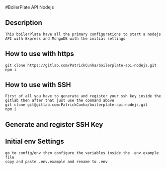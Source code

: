 #BoilerPlate API Nodejs

## Description

    This boilerPlate have all the primary configurations to start a nodejs API with Express and MongoDB with the initial settings

## How to use with https

    git clone https://gitlab.com/PatrickCunha/boilerplate-api-nodejs.git
    npm i

## How to use with SSH

    First of all you have to generate and register your ssh key inside the gitlab then after that just use the command above
    git clone git@gitlab.com:PatrickCunha/boilerplate-api-nodejs.git
    npm i

## Generate and register SSH Key

    

## Initial env Settings

    go to config/env then configure the variables inside the .env.example file
    copy and paste .env.example and rename to .env


